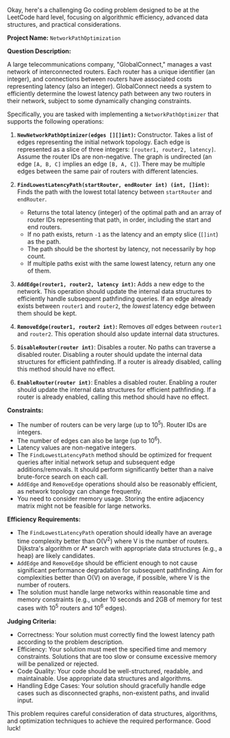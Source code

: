 Okay, here's a challenging Go coding problem designed to be at the LeetCode hard level, focusing on algorithmic efficiency, advanced data structures, and practical considerations.

**Project Name:** `NetworkPathOptimization`

**Question Description:**

A large telecommunications company, "GlobalConnect," manages a vast network of interconnected routers.  Each router has a unique identifier (an integer), and connections between routers have associated costs representing latency (also an integer). GlobalConnect needs a system to efficiently determine the lowest latency path between any two routers in their network, subject to some dynamically changing constraints.

Specifically, you are tasked with implementing a `NetworkPathOptimizer` that supports the following operations:

1.  **`NewNetworkPathOptimizer(edges [][]int)`:**  Constructor. Takes a list of edges representing the initial network topology. Each edge is represented as a slice of three integers: `[router1, router2, latency]`.  Assume the router IDs are non-negative.  The graph is undirected (an edge `[A, B, C]` implies an edge `[B, A, C]`). There may be multiple edges between the same pair of routers with different latencies.

2.  **`FindLowestLatencyPath(startRouter, endRouter int) (int, []int)`:** Finds the path with the lowest total latency between `startRouter` and `endRouter`.
    *   Returns the total latency (integer) of the optimal path and an array of router IDs representing that path, in order, including the start and end routers.
    *   If no path exists, return `-1` as the latency and an empty slice (`[]int`) as the path.
    *   The path should be the shortest by latency, not necessarily by hop count.
    *   If multiple paths exist with the same lowest latency, return any one of them.

3.  **`AddEdge(router1, router2, latency int)`:** Adds a new edge to the network. This operation should update the internal data structures to efficiently handle subsequent pathfinding queries.  If an edge already exists between `router1` and `router2`, the *lowest* latency edge between them should be kept.

4.  **`RemoveEdge(router1, router2 int)`:** Removes *all* edges between `router1` and `router2`.  This operation should also update internal data structures.

5.  **`DisableRouter(router int)`**: Disables a router. No paths can traverse a disabled router. Disabling a router should update the internal data structures for efficient pathfinding. If a router is already disabled, calling this method should have no effect.

6.  **`EnableRouter(router int)`**: Enables a disabled router. Enabling a router should update the internal data structures for efficient pathfinding. If a router is already enabled, calling this method should have no effect.

**Constraints:**

*   The number of routers can be very large (up to 10<sup>5</sup>). Router IDs are integers.
*   The number of edges can also be large (up to 10<sup>6</sup>).
*   Latency values are non-negative integers.
*   The `FindLowestLatencyPath` method should be optimized for frequent queries after initial network setup and subsequent edge additions/removals. It should perform significantly better than a naive brute-force search on each call.
*   `AddEdge` and `RemoveEdge` operations should also be reasonably efficient, as network topology can change frequently.
*   You need to consider memory usage. Storing the entire adjacency matrix might not be feasible for large networks.

**Efficiency Requirements:**

*   The `FindLowestLatencyPath` operation should ideally have an average time complexity better than O(V<sup>2</sup>) where V is the number of routers.  Dijkstra's algorithm or A* search with appropriate data structures (e.g., a heap) are likely candidates.
*   `AddEdge` and `RemoveEdge` should be efficient enough to not cause significant performance degradation for subsequent pathfinding.  Aim for complexities better than O(V) on average, if possible, where V is the number of routers.
*   The solution must handle large networks within reasonable time and memory constraints (e.g., under 10 seconds and 2GB of memory for test cases with 10<sup>5</sup> routers and 10<sup>6</sup> edges).

**Judging Criteria:**

*   Correctness: Your solution must correctly find the lowest latency path according to the problem description.
*   Efficiency: Your solution must meet the specified time and memory constraints. Solutions that are too slow or consume excessive memory will be penalized or rejected.
*   Code Quality: Your code should be well-structured, readable, and maintainable. Use appropriate data structures and algorithms.
*   Handling Edge Cases: Your solution should gracefully handle edge cases such as disconnected graphs, non-existent paths, and invalid input.

This problem requires careful consideration of data structures, algorithms, and optimization techniques to achieve the required performance. Good luck!
